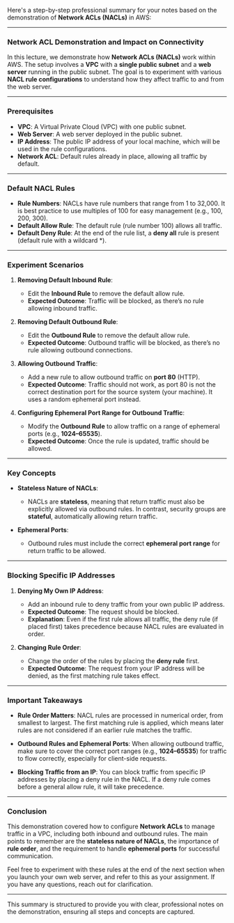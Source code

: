 Here's a step-by-step professional summary for your notes based on the demonstration of **Network ACLs (NACLs)** in AWS:

---

### **Network ACL Demonstration and Impact on Connectivity**

In this lecture, we demonstrate how **Network ACLs (NACLs)** work within AWS. The setup involves a **VPC** with a **single public subnet** and a **web server** running in the public subnet. The goal is to experiment with various **NACL rule configurations** to understand how they affect traffic to and from the web server.

---

### **Prerequisites**
- **VPC**: A Virtual Private Cloud (VPC) with one public subnet.
- **Web Server**: A web server deployed in the public subnet.
- **IP Address**: The public IP address of your local machine, which will be used in the rule configurations.
- **Network ACL**: Default rules already in place, allowing all traffic by default.

---

### **Default NACL Rules**
- **Rule Numbers**: NACLs have rule numbers that range from 1 to 32,000. It is best practice to use multiples of 100 for easy management (e.g., 100, 200, 300).
- **Default Allow Rule**: The default rule (rule number 100) allows all traffic.
- **Default Deny Rule**: At the end of the rule list, a **deny all** rule is present (default rule with a wildcard *).

---

### **Experiment Scenarios**

1. **Removing Default Inbound Rule**:
   - Edit the **Inbound Rule** to remove the default allow rule.
   - **Expected Outcome**: Traffic will be blocked, as there’s no rule allowing inbound traffic.

2. **Removing Default Outbound Rule**:
   - Edit the **Outbound Rule** to remove the default allow rule.
   - **Expected Outcome**: Outbound traffic will be blocked, as there’s no rule allowing outbound connections.

3. **Allowing Outbound Traffic**:
   - Add a new rule to allow outbound traffic on **port 80** (HTTP).
   - **Expected Outcome**: Traffic should not work, as port 80 is not the correct destination port for the source system (your machine). It uses a random ephemeral port instead.

4. **Configuring Ephemeral Port Range for Outbound Traffic**:
   - Modify the **Outbound Rule** to allow traffic on a range of ephemeral ports (e.g., **1024–65535**).
   - **Expected Outcome**: Once the rule is updated, traffic should be allowed.

---

### **Key Concepts**

- **Stateless Nature of NACLs**:
  - NACLs are **stateless**, meaning that return traffic must also be explicitly allowed via outbound rules. In contrast, security groups are **stateful**, automatically allowing return traffic.
  
- **Ephemeral Ports**:
  - Outbound rules must include the correct **ephemeral port range** for return traffic to be allowed.

---

### **Blocking Specific IP Addresses**

1. **Denying My Own IP Address**:
   - Add an inbound rule to deny traffic from your own public IP address.
   - **Expected Outcome**: The request should be blocked.
   - **Explanation**: Even if the first rule allows all traffic, the deny rule (if placed first) takes precedence because NACL rules are evaluated in order.
  
2. **Changing Rule Order**:
   - Change the order of the rules by placing the **deny rule** first.
   - **Expected Outcome**: The request from your IP address will be denied, as the first matching rule takes effect.

---

### **Important Takeaways**
- **Rule Order Matters**: NACL rules are processed in numerical order, from smallest to largest. The first matching rule is applied, which means later rules are not considered if an earlier rule matches the traffic.
  
- **Outbound Rules and Ephemeral Ports**: When allowing outbound traffic, make sure to cover the correct port ranges (e.g., **1024–65535**) for traffic to flow correctly, especially for client-side requests.

- **Blocking Traffic from an IP**: You can block traffic from specific IP addresses by placing a deny rule in the NACL. If a deny rule comes before a general allow rule, it will take precedence.

---

### **Conclusion**

This demonstration covered how to configure **Network ACLs** to manage traffic in a VPC, including both inbound and outbound rules. The main points to remember are the **stateless nature of NACLs**, the importance of **rule order**, and the requirement to handle **ephemeral ports** for successful communication.

Feel free to experiment with these rules at the end of the next section when you launch your own web server, and refer to this as your assignment. If you have any questions, reach out for clarification.

--- 

This summary is structured to provide you with clear, professional notes on the demonstration, ensuring all steps and concepts are captured.
